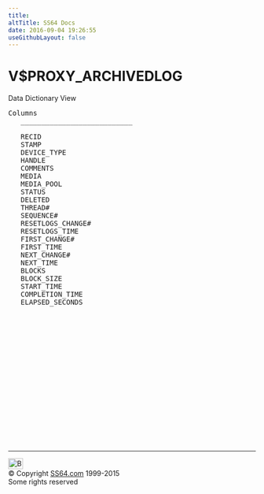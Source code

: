 ```yaml
---
title:
altTitle: SS64 Docs
date: 2016-09-04 19:26:55
useGithubLayout: false
---
```

<!-- #BeginLibraryItem "/Library/head_orav.lbi" --><!-- #EndLibraryItem --><h1>V$PROXY_ARCHIVEDLOG </h1>  
 <p> Data Dictionary View </p> 
 
<pre>Columns
   ___________________________
 
   RECID
   STAMP
   DEVICE_TYPE
   HANDLE
   COMMENTS
   MEDIA
   MEDIA_POOL
   STATUS
   DELETED
   THREAD#
   SEQUENCE#
   RESETLOGS_CHANGE#
   RESETLOGS_TIME
   FIRST_CHANGE#
   FIRST_TIME
   NEXT_CHANGE#
   NEXT_TIME
   BLOCKS
   BLOCK_SIZE
   START_TIME
   COMPLETION_TIME
   ELAPSED_SECONDS

</pre>
<p><b></b></p><!-- #BeginLibraryItem "/Library/foot_orad.lbi" --><p>
<!-- oracle-footer -->
<ins class="adsbygoogle" style="display:inline-block;width:300px;height:250px" data-ad-client="ca-pub-6140977852749469" data-ad-slot="4275490898"></ins>
<script>
(adsbygoogle = window.adsbygoogle || []).push({});
</script></p>
<hr>
<div id="bl" class="footer"><a href="V$PROXY_ARCHIVEDLOG.html#"><img src="../images/top.png" width="30" height="22" alt="Back to the Top"></a></div>
<div id="br" class="footer, tagline">© Copyright <a href="../index.html">SS64.com</a> 1999-2015<br>
Some rights reserved</div>
<!-- #EndLibraryItem -->

